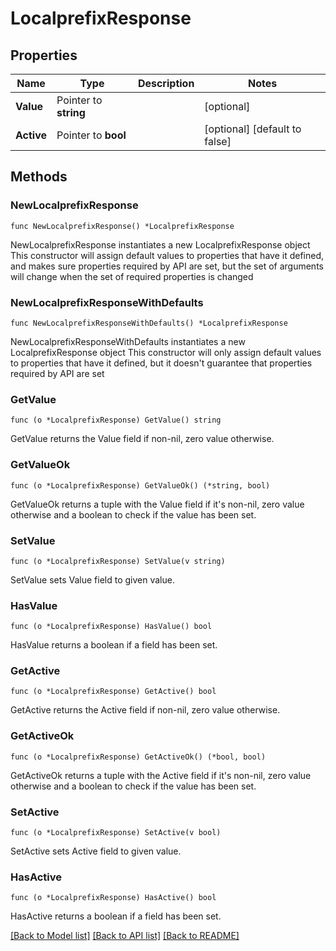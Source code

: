 # LocalprefixResponse

## Properties

Name | Type | Description | Notes
------------ | ------------- | ------------- | -------------
**Value** | Pointer to **string** |  | [optional] 
**Active** | Pointer to **bool** |  | [optional] [default to false]

## Methods

### NewLocalprefixResponse

`func NewLocalprefixResponse() *LocalprefixResponse`

NewLocalprefixResponse instantiates a new LocalprefixResponse object
This constructor will assign default values to properties that have it defined,
and makes sure properties required by API are set, but the set of arguments
will change when the set of required properties is changed

### NewLocalprefixResponseWithDefaults

`func NewLocalprefixResponseWithDefaults() *LocalprefixResponse`

NewLocalprefixResponseWithDefaults instantiates a new LocalprefixResponse object
This constructor will only assign default values to properties that have it defined,
but it doesn't guarantee that properties required by API are set

### GetValue

`func (o *LocalprefixResponse) GetValue() string`

GetValue returns the Value field if non-nil, zero value otherwise.

### GetValueOk

`func (o *LocalprefixResponse) GetValueOk() (*string, bool)`

GetValueOk returns a tuple with the Value field if it's non-nil, zero value otherwise
and a boolean to check if the value has been set.

### SetValue

`func (o *LocalprefixResponse) SetValue(v string)`

SetValue sets Value field to given value.

### HasValue

`func (o *LocalprefixResponse) HasValue() bool`

HasValue returns a boolean if a field has been set.

### GetActive

`func (o *LocalprefixResponse) GetActive() bool`

GetActive returns the Active field if non-nil, zero value otherwise.

### GetActiveOk

`func (o *LocalprefixResponse) GetActiveOk() (*bool, bool)`

GetActiveOk returns a tuple with the Active field if it's non-nil, zero value otherwise
and a boolean to check if the value has been set.

### SetActive

`func (o *LocalprefixResponse) SetActive(v bool)`

SetActive sets Active field to given value.

### HasActive

`func (o *LocalprefixResponse) HasActive() bool`

HasActive returns a boolean if a field has been set.


[[Back to Model list]](../README.md#documentation-for-models) [[Back to API list]](../README.md#documentation-for-api-endpoints) [[Back to README]](../README.md)


